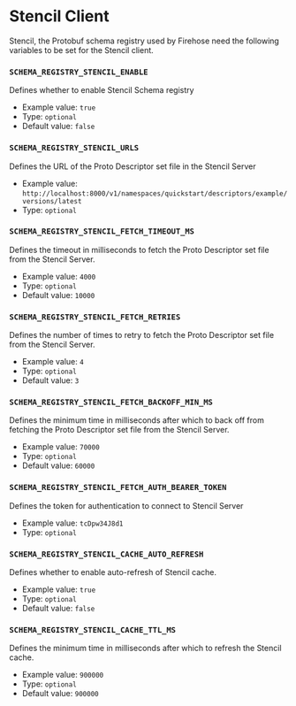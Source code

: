 # Stencil Client

Stencil, the Protobuf schema registry used by Firehose need the following variables to be set for the Stencil client. 

### `SCHEMA_REGISTRY_STENCIL_ENABLE`

Defines whether to enable Stencil Schema registry

* Example value: `true`
* Type: `optional`
* Default value: `false`

### `SCHEMA_REGISTRY_STENCIL_URLS`

Defines the URL of the Proto Descriptor set file in the Stencil Server

* Example value: `http://localhost:8000/v1/namespaces/quickstart/descriptors/example/versions/latest`
* Type: `optional`

### `SCHEMA_REGISTRY_STENCIL_FETCH_TIMEOUT_MS`

Defines the timeout in milliseconds to fetch the Proto Descriptor set file from the Stencil Server. 

* Example value: `4000`
* Type: `optional`
* Default value: `10000`

### `SCHEMA_REGISTRY_STENCIL_FETCH_RETRIES`

Defines the number of times to retry to fetch the Proto Descriptor set file from the Stencil Server. 

* Example value: `4`
* Type: `optional`
* Default value: `3`

### `SCHEMA_REGISTRY_STENCIL_FETCH_BACKOFF_MIN_MS`

Defines the minimum time in milliseconds after which to back off from fetching the Proto Descriptor set file from the Stencil Server. 

* Example value: `70000`
* Type: `optional`
* Default value: `60000`

### `SCHEMA_REGISTRY_STENCIL_FETCH_AUTH_BEARER_TOKEN`

Defines the token for authentication to connect to Stencil Server

* Example value: `tcDpw34J8d1`
* Type: `optional`

### `SCHEMA_REGISTRY_STENCIL_CACHE_AUTO_REFRESH`

Defines whether to enable auto-refresh of Stencil cache.

* Example value: `true`
* Type: `optional`
* Default value: `false`

### `SCHEMA_REGISTRY_STENCIL_CACHE_TTL_MS`

Defines the minimum time in milliseconds after which to refresh the Stencil cache.

* Example value: `900000`
* Type: `optional`
* Default value: `900000`

